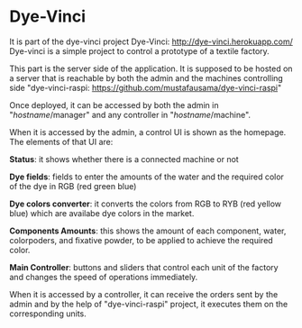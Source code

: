 # Dye-Vinci

It is part of the dye-vinci project Dye-Vinci: http://dye-vinci.herokuapp.com/ Dye-vinci is a simple project to control a prototype of a textile factory.

This part is the server side of the application. It is supposed to be hosted on a server that is reachable by both the admin and the machines controlling side "dye-vinci-raspi: https://github.com/mustafausama/dye-vinci-raspi"

Once deployed, it can be accessed by both the admin in "*hostname*/manager" and any controller in "*hostname*/machine".

When it is accessed by the admin, a control UI is shown as the homepage. The elements of that UI are:

**Status**: it shows whether there is a connected machine or not

**Dye fields**: fields to enter the amounts of the water and the required color of the dye in RGB (red green blue)

**Dye colors converter**: it converts the colors from RGB to RYB (red yellow blue) which are availabe dye colors in the market.

**Components Amounts**: this shows the amount of each component, water, colorpoders, and fixative powder, to be applied to achieve the required color.

**Main Controller**: buttons and sliders that control each unit of the factory and changes the speed of operations immediately.


When it is accessed by a controller, it can receive the orders sent by the admin and by the help of "dye-vinci-raspi" project, it executes them on the corresponding units.
